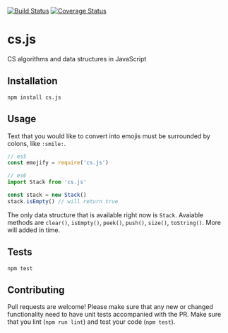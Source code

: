 [![Build Status](https://travis-ci.org/jesselpalmer/cs.js.svg?branch=master)](https://travis-ci.org/jesselpalmer/cs.js)
[![Coverage Status](https://coveralls.io/repos/github/jesselpalmer/cs.js/badge.svg?branch=master)](https://coveralls.io/github/jesselpalmer/cs.js?branch=master)

# cs.js

CS algorithms and data structures in JavaScript

## Installation
  
  ```
  npm install cs.js
  ```

## Usage

Text that you would like to convert into emojis must be surrounded by colons, like `:smile:`.
  
  ```js
  // es5
  const emojify = require('cs.js')

  // es6
  import Stack from 'cs.js'

  const stack = new Stack()
  stack.isEmpty() // will return true
  ```

The only data structure that is available right now is `Stack`. Avaiable methods are `clear()`, `isEmpty()`, `peek()`, `push()`, `size()`, `toString()`. More will added in time.

## Tests

  ```
  npm test
  ```

## Contributing

Pull requests are welcome! Please make sure that any new or changed functionality need to have unit tests accompanied with the PR. Make sure that you lint (`npm run lint`) and test your code (`npm test`).
  